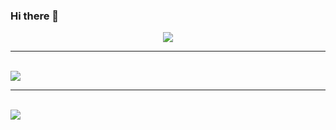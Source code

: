 ### Hi there 👋

<!--
**ahmedmujtabanizamani/ahmedmujtabanizamani** is a ✨ _special_ ✨ repository because its `README.md` (this file) appears on your GitHub profile.

Here are some ideas to get you started:

- 🔭 I’m currently working on ...
- 🌱 I’m currently learning ...
- 👯 I’m looking to collaborate on ...
- 🤔 I’m looking for help with ...
- 💬 Ask me about ...
- 📫 How to reach me: ...
- 😄 Pronouns: ...
- ⚡ Fun fact: ...
-->
<p align="center">
  <img src="https://github-readme-stats.vercel.app/api?username=ahmedmujtabanizamani&count_private=true&show_icons=true&theme=tokyonight&hide_rank=false&hide=contribs">
  <br>
  <hr>
  <br>
  
  <img align="center" src="https://github-readme-stats.vercel.app/api/top-langs/?username=ahmedmujtabanizamani&theme=cobalt">
  <br>
  <hr>
  <br>
  <a align="center" href="https://github.com/ahmedmujtabanizamani/simplechatbox"><img src="https://github-readme-stats.vercel.app/api/pin/?username=ahmedmujtabanizamani&repo=simplechatbox&theme=cobalt"></a>
</p>
